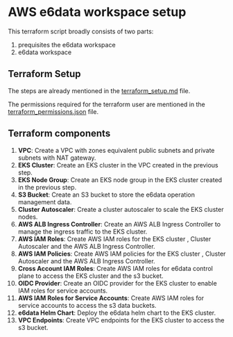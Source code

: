 # **AWS e6data workspace setup**

This terraform script broadly consists of two parts:
1. prequisites the e6data workspace
2. e6data workspace

## **Terraform Setup**
The steps are already mentioned in the [terraform_setup.md](../docs/terraform_setup.md) file.

The permissions required for the terraform user are mentioned in the [terraform_permissions.json](../docs/terraform_permissions.json) file.

## **Terraform components**
1. **VPC**: Create a VPC with zones equivalent public subnets and private subnets with NAT gateway.
2. **EKS Cluster**: Create an EKS cluster in the VPC created in the previous step.
3. **EKS Node Group**: Create an EKS node group in the EKS cluster created in the previous step.
4. **S3 Bucket**: Create an S3 bucket to store the e6data operation management data.
5. **Cluster Autoscaler**: Create a cluster autoscaler to scale the EKS cluster nodes.
6. **AWS ALB Ingress Controller**: Create an AWS ALB Ingress Controller to manage the ingress traffic to the EKS cluster.
7. **AWS IAM Roles**: Create AWS IAM roles for the EKS cluster , Cluster Autoscaler and the AWS ALB Ingress Controller.
8. **AWS IAM Policies**: Create AWS IAM policies for the EKS cluster , Cluster Autoscaler and the AWS ALB Ingress Controller.
9. **Cross Account IAM Roles**: Create AWS IAM roles for e6data control plane to access the EKS cluster and the s3 bucket.
10. **OIDC Provider**: Create an OIDC provider for the EKS cluster to enable IAM roles for service accounts.
11. **AWS IAM Roles for Service Accounts**: Create AWS IAM roles for service accounts to access the s3 data buckets.
12. **e6data Helm Chart**: Deploy the e6data helm chart to the EKS cluster.
13. **VPC Endpoints**: Create VPC endpoints for the EKS cluster to access the s3 bucket.

